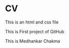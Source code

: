 # CV
This is an html and css file
<br/>

This is First project of GitHub 
<br/>

This is Medhankar Chakma
